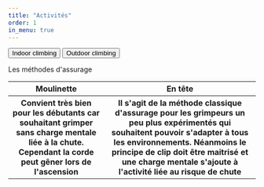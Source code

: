 ```yaml
---
title: "Activités"
order: 1
in_menu: true
---
```

<button>Indoor climbing</button>
<button>Outdoor climbing</button> 

<p>Les méthodes d'assurage</p>

<table>
 <tr>
  <th>Moulinette</th>
  <th>En tête</th>
 </tr> 
<tr>
<th>Convient très bien pour les débutants car souhaitant grimper sans charge mentale liée à la chute. Cependant la corde peut gêner lors de l'ascension</th>
<th>Il s'agit de la méthode classique d'assurage pour les grimpeurs un peu plus expérimentés qui souhaitent pouvoir s'adapter à tous les environnements. Néanmoins le principe de clip doit être maitrisé et une charge mentale s'ajoute à l'activité liée au risque de chute</th>
</tr>
</table> 
